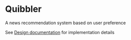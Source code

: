 # Quibbler
A news recommendation system based on user preference

See [Design documentation](https://docs.google.com/document/d/1iOgRa1lSjZj0iCPDOBWG6Z2_q_iQLHbHOpHivzW_T24) for implementation details

